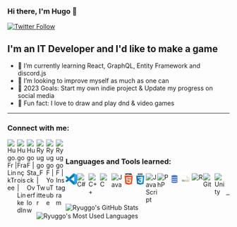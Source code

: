 ### Hi there, I'm Hugo 👋

[![Twitter Follow](https://img.shields.io/twitter/follow/Ryuggo_f?color=1DA1F2&logo=twitter&style=for-the-badge)][twitter]

## I'm an IT Developer and I'd like to make a game

- 🌱 I’m currently learning React, GraphQL, Entity Framework and discord.js
- 👯 I’m looking to improve myself as much as one can
- 🥅 2023 Goals: Start my own indie project & Update my progress on social media
- 🎲 Fun fact: I love to draw and play dnd & video games

---

### Connect with me:

[<img align="left" alt="Hugo.Fr | LinkTree" width="22px" src="https://cdn.worldvectorlogo.com/logos/linktree-2.svg" />][linktree]
[<img align="left" alt="HugoFrançois | LinkedIn" width="22px" src="https://cdn.worldvectorlogo.com/logos/linkedin-icon-2.svg" />][linkedin]
[<img align="left" alt="Hugo F | Stack Overflow" width="22px" src="https://cdn.worldvectorlogo.com/logos/stack-overflow.svg" />][stack]

[<img align="left" alt="Ryuggo_F | Twitter" width="22px" src="https://cdn.worldvectorlogo.com/logos/twitter-3.svg" />][twitter]
[<img align="left" alt="Ryuggo F | YouTube" width="22px" src="https://cdn.worldvectorlogo.com/logos/youtube-icon.svg" />][youtube]
[<img align="left" alt="Ryuggo F | Instagram" width="22px" src="https://cdn.worldvectorlogo.com/logos/instagram-2016-6.svg" />][instagram]

<br />

### Languages and Tools learned:

<img align="left" alt="Visual Studio Code" width="26px" src="https://raw.githubusercontent.com/github/explore/80688e429a7d4ef2fca1e82350fe8e3517d3494d/topics/visual-studio-code/visual-studio-code.png" />

<img align="left" alt="C#" width="26px" src="https://raw.githubusercontent.com/jmnote/z-icons/master/svg/csharp.svg" />
<img align="left" alt="C++" width="26px" src="https://raw.githubusercontent.com/jmnote/z-icons/master/svg/cpp.svg" />
<img align="left" alt="C" width="26px" src="https://raw.githubusercontent.com/jmnote/z-icons/master/svg/c.svg" />
<img align="left" alt="Java" width="26px" src="https://raw.githubusercontent.com/jmnote/z-icons/master/svg/java.svg" />

<img align="left" alt="HTML5" width="26px" src="https://raw.githubusercontent.com/github/explore/80688e429a7d4ef2fca1e82350fe8e3517d3494d/topics/html/html.png" />
<img align="left" alt="CSS3" width="26px" src="https://raw.githubusercontent.com/github/explore/80688e429a7d4ef2fca1e82350fe8e3517d3494d/topics/css/css.png" />
<img align="left" alt="JavaScript" width="26px" src="https://raw.githubusercontent.com/jmnote/z-icons/master/svg/javascript.svg" />
<img align="left" alt="PhP" width="26px" src="https://raw.githubusercontent.com/jmnote/z-icons/master/svg/php.svg" />

<img align="left" alt="SQL" width="26px" src="https://raw.githubusercontent.com/github/explore/80688e429a7d4ef2fca1e82350fe8e3517d3494d/topics/sql/sql.png" />
<img align="left" alt="MySQL" width="26px" src="https://raw.githubusercontent.com/github/explore/80688e429a7d4ef2fca1e82350fe8e3517d3494d/topics/mysql/mysql.png" />

<img align="left" alt="R" width="26px" src="https://raw.githubusercontent.com/jmnote/z-icons/master/svg/r.svg" />

<img align="left" alt="Git" width="26px" src="https://raw.githubusercontent.com/jmnote/z-icons/master/svg/git.svg" />

<img align="left" alt="Unity" width="26px" src="https://cdn.worldvectorlogo.com/logos/unity-69.svg" />

<br />
<br />

---

<img align="center" alt="Ryuggo's GitHub Stats" src="https://github-readme-stats.vercel.app/api?username=Ryuggo&show_icons=true&hide_border=true&e&theme=dark" />
<!-- <img align="center" alt="Ryuggo's GitHub Stats" src="https://github-readme-stats.vercel.app/api?username=Ryuggo&show_icons=true&hide_border=true&e&bg_color=30,e96443,904e95" /> -->

<img align="center" alt="Ryuggo's Most Used Languages" src="https://github-readme-stats.vercel.app/api/top-langs/?username=anuraghazra&layout=compact&hide_border=true&theme=dark" />

[linktree]: https://linktr.ee/Hugo.Fr
[linkedin]: https://www.linkedin.com/in/hugofrançois
[twitter]: https://twitter.com/intent/user?screen_name=Ryuggo_F
[youtube]: https://www.youtube.com/channel/UCa_BvcA2FjNwPDM2MJb5muA
[instagram]: https://www.instagram.com/ryuggo_f/
[stack]: https://stackoverflow.com/users/17664450/hugo-fr
